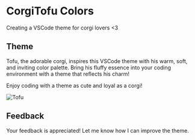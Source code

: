 # CorgiTofu Colors

Creating a VSCode theme for corgi lovers <3

## Theme
Tofu, the adorable corgi, inspires this VSCode theme with his warm, soft, and inviting color palette. Bring his fluffy essence into your coding environment with a theme that reflects his charm!

Enjoy coding with a theme as cute and loyal as a corgi!

![Tofu](./icons/tofu.png)

## Feedback  
Your feedback is appreciated! Let me know how I can improve the theme.  



